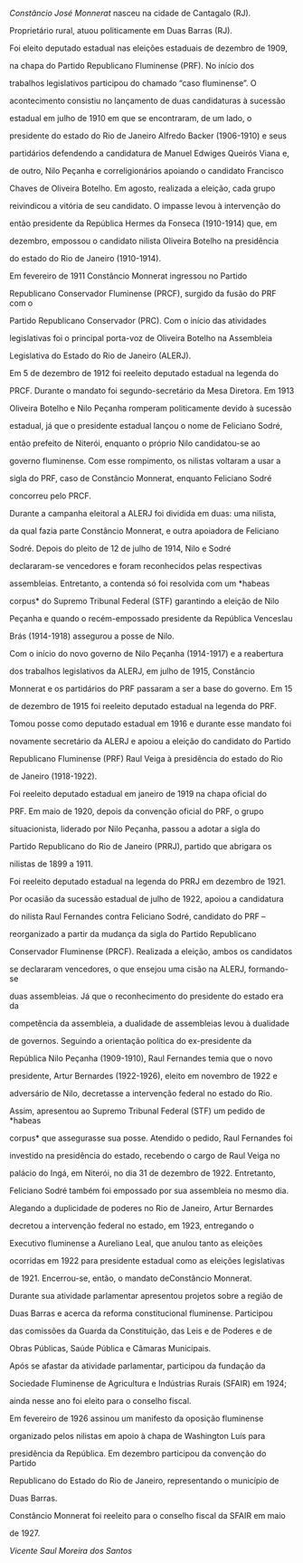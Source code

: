 

*Constâncio José Monnerat* nasceu na cidade de Cantagalo (RJ).



Proprietário rural, atuou politicamente em Duas Barras (RJ).



Foi eleito deputado estadual nas eleições estaduais de dezembro de 1909,

na chapa do Partido Republicano Fluminense (PRF). No início dos

trabalhos legislativos participou do chamado “caso fluminense”. O

acontecimento consistiu no lançamento de duas candidaturas à sucessão

estadual em julho de 1910 em que se encontraram, de um lado, o

presidente do estado do Rio de Janeiro Alfredo Backer (1906-1910) e seus

partidários defendendo a candidatura de Manuel Edwiges Queirós Viana e,

de outro, Nilo Peçanha e correligionários apoiando o candidato Francisco

Chaves de Oliveira Botelho. Em agosto, realizada a eleição, cada grupo

reivindicou a vitória de seu candidato. O impasse levou à intervenção do

então presidente da República Hermes da Fonseca (1910-1914) que, em

dezembro, empossou o candidato nilista Oliveira Botelho na presidência

do estado do Rio de Janeiro (1910-1914).



Em fevereiro de 1911 Constâncio Monnerat ingressou no Partido

Republicano Conservador Fluminense (PRCF), surgido da fusão do PRF com o

Partido Republicano Conservador (PRC). Com o início das atividades

legislativas foi o principal porta-voz de Oliveira Botelho na Assembleia

Legislativa do Estado do Rio de Janeiro (ALERJ).



Em 5 de dezembro de 1912 foi reeleito deputado estadual na legenda do

PRCF. Durante o mandato foi segundo-secretário da Mesa Diretora. Em 1913

Oliveira Botelho e Nilo Peçanha romperam politicamente devido à sucessão

estadual, já que o presidente estadual lançou o nome de Feliciano Sodré,

então prefeito de Niterói, enquanto o próprio Nilo candidatou-se ao

governo fluminense. Com esse rompimento, os nilistas voltaram a usar a

sigla do PRF, caso de Constâncio Monnerat, enquanto Feliciano Sodré

concorreu pelo PRCF.



Durante a campanha eleitoral a ALERJ foi dividida em duas: uma nilista,

da qual fazia parte Constâncio Monnerat, e outra apoiadora de Feliciano

Sodré. Depois do pleito de 12 de julho de 1914, Nilo e Sodré

declararam-se vencedores e foram reconhecidos pelas respectivas

assembleias. Entretanto, a contenda só foi resolvida com um *habeas

corpus* do Supremo Tribunal Federal (STF) garantindo a eleição de Nilo

Peçanha e quando o recém-empossado presidente da República Venceslau

Brás (1914-1918) assegurou a posse de Nilo.



Com o início do novo governo de Nilo Peçanha (1914-1917) e a reabertura

dos trabalhos legislativos da ALERJ, em julho de 1915, Constâncio

Monnerat e os partidários do PRF passaram a ser a base do governo. Em 15

de dezembro de 1915 foi reeleito deputado estadual na legenda do PRF.

Tomou posse como deputado estadual em 1916 e durante esse mandato foi

novamente secretário da ALERJ e apoiou a eleição do candidato do Partido

Republicano Fluminense (PRF) Raul Veiga à presidência do estado do Rio

de Janeiro (1918-1922).



Foi reeleito deputado estadual em janeiro de 1919 na chapa oficial do

PRF. Em maio de 1920, depois da convenção oficial do PRF, o grupo

situacionista, liderado por Nilo Peçanha, passou a adotar a sigla do

Partido Republicano do Rio de Janeiro (PRRJ), partido que abrigara os

nilistas de 1899 a 1911.



Foi reeleito deputado estadual na legenda do PRRJ em dezembro de 1921.



Por ocasião da sucessão estadual de julho de 1922, apoiou a candidatura

do nilista Raul Fernandes contra Feliciano Sodré, candidato do PRF –

reorganizado a partir da mudança da sigla do Partido Republicano

Conservador Fluminense (PRCF). Realizada a eleição, ambos os candidatos

se declararam vencedores, o que ensejou uma cisão na ALERJ, formando-se

duas assembleias. Já que o reconhecimento do presidente do estado era da

competência da assembleia, a dualidade de assembleias levou à dualidade

de governos. Seguindo a orientação política do ex-presidente da

República Nilo Peçanha (1909-1910), Raul Fernandes temia que o novo

presidente, Artur Bernardes (1922-1926), eleito em novembro de 1922 e

adversário de Nilo, decretasse a intervenção federal no estado do Rio.

Assim, apresentou ao Supremo Tribunal Federal (STF) um pedido de *habeas

corpus* que assegurasse sua posse. Atendido o pedido, Raul Fernandes foi

investido na presidência do estado, recebendo o cargo de Raul Veiga no

palácio do Ingá, em Niterói, no dia 31 de dezembro de 1922. Entretanto,

Feliciano Sodré também foi empossado por sua assembleia no mesmo dia.

Alegando a duplicidade de poderes no Rio de Janeiro, Artur Bernardes

decretou a intervenção federal no estado, em 1923, entregando o

Executivo fluminense a Aureliano Leal, que anulou tanto as eleições

ocorridas em 1922 para presidente estadual como as eleições legislativas

de 1921. Encerrou-se, então, o mandato deConstâncio Monnerat.



Durante sua atividade parlamentar apresentou projetos sobre a região de

Duas Barras e acerca da reforma constitucional fluminense. Participou

das comissões da Guarda da Constituição, das Leis e de Poderes e de

Obras Públicas, Saúde Pública e Câmaras Municipais.



Após se afastar da atividade parlamentar, participou da fundação da

Sociedade Fluminense de Agricultura e Indústrias Rurais (SFAIR) em 1924;

ainda nesse ano foi eleito para o conselho fiscal.



Em fevereiro de 1926 assinou um manifesto da oposição fluminense

organizado pelos nilistas em apoio à chapa de Washington Luís para

presidência da República. Em dezembro participou da convenção do Partido

Republicano do Estado do Rio de Janeiro, representando o município de

Duas Barras.



Constâncio Monnerat foi reeleito para o conselho fiscal da SFAIR em maio

de 1927.



*Vicente Saul Moreira dos Santos*



